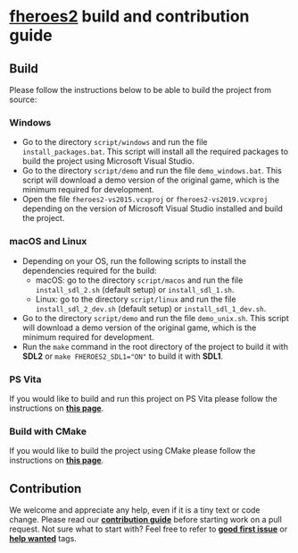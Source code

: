 # [**fheroes2**](README.md) build and contribution guide

## Build

Please follow the instructions below to be able to build the project from source:

### Windows

* Go to the directory `script/windows` and run the file `install_packages.bat`. This script will install all the required packages to build the project using Microsoft Visual Studio.
* Go to the directory `script/demo` and run the file `demo_windows.bat`. This script will download a demo version of the original game, which is the minimum required for development.
* Open the file `fheroes2-vs2015.vcxproj` or `fheroes2-vs2019.vcxproj` depending on the version of Microsoft Visual Studio installed and build the project.

### macOS and Linux

* Depending on your OS, run the following scripts to install the dependencies required for the build:
  * macOS: go to the directory `script/macos` and run the file `install_sdl_2.sh` (default setup) or `install_sdl_1.sh`.
  * Linux: go to the directory `script/linux` and run the file `install_sdl_2_dev.sh` (default setup) or `install_sdl_1_dev.sh`.
* Go to the directory `script/demo` and run the file `demo_unix.sh`. This script will download a demo version of the original game, which is the minimum required for development.
* Run the `make` command in the root directory of the project to build it with **SDL2** or `make FHEROES2_SDL1="ON"` to build it with **SDL1**.

### PS Vita

If you would like to build and run this project on PS Vita please follow the instructions on [**this page**](README_PSV.md).

### Build with CMake

If you would like to build the project using CMake please follow the instructions on [**this page**](README_cmake.md).

## Contribution

We welcome and appreciate any help, even if it is a tiny text or code change. Please read our [**contribution guide**](https://github.com/ihhub/fheroes2/blob/master/CONTRIBUTING.md) before starting work on a pull request.
Not sure what to start with? Feel free to refer to [**good first issue**](https://github.com/ihhub/fheroes2/issues?q=is%3Aissue+is%3Aopen+label%3A%22good+first+issue%22) or [**help wanted**](https://github.com/ihhub/fheroes2/issues?q=is%3Aissue+is%3Aopen+label%3A%22help+wanted%22) tags.
